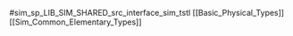 #sim_sp_LIB_SIM_SHARED_src_interface_sim_tstl
[[Basic_Physical_Types]]
[[Sim_Common_Elementary_Types]]
